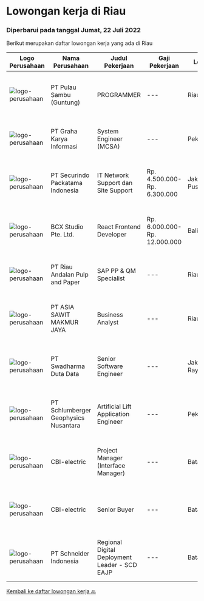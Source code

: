 
  # Lowongan kerja di Riau

  ### Diperbarui pada tanggal Jumat, 22 Juli 2022

  Berikut merupakan daftar lowongan kerja yang ada di Riau

  |Logo Perusahaan | Nama Perusahaan | Judul Pekerjaan | Gaji Pekerjaan | Lokasi | Deskripsi | Tanggal diunggah | Pranala |
  | -------------- | --------------- | --------------- | --------- | --------- | -------------- | ------- | ----------- |
  |![logo-perusahaan](https://image-service-cdn.seek.com.au/b4834b31e6fda38fbdb9fa2a1e32f1276de1d8be/ee4dce1061f3f616224767ad58cb2fc751b8d2dc)|PT Pulau Sambu (Guntung)|PROGRAMMER|---|Riau|Mengatur proses pengembangan software mulai dari konsep hingga pengiriman Menjaga dan meningkatkan pengerjaan software Mengatur siklus awal sampai...|Kamis, 21 Juli 2022|https://www.jobstreet.co.id/id/job/programmer-3952540?token=0~0ae9e939-054f-456d-a866-f9b653fa32d9&sectionRank=1&jobId=jobstreet-id-job-3952540|
|![logo-perusahaan](https://image-service-cdn.seek.com.au/c318dd0b699c6160d2411e7473745c289633be44/ee4dce1061f3f616224767ad58cb2fc751b8d2dc)|PT Graha Karya Informasi|System Engineer (MCSA)|---|Pekanbaru|1.      S1, Information Technology2.      Minimum age 25 years3.      Experienced at least 3 years4.      Able to work within a teamwork...|Selasa, 19 Juli 2022|https://www.jobstreet.co.id/id/job/system-engineer-mcsa-3942582?token=0~0ae9e939-054f-456d-a866-f9b653fa32d9&sectionRank=2&jobId=jobstreet-id-job-3942582|
|![logo-perusahaan](https://image-service-cdn.seek.com.au/54fe228d7d33dc3b6dc57f2cafea735c684846df/ee4dce1061f3f616224767ad58cb2fc751b8d2dc)|PT Securindo Packatama Indonesia|IT Network Support dan Site Support|Rp. 4.500.000-Rp. 6.300.000|Jakarta Pusat|Tugas Pekerjaan : Survey ke lokasi-lokasi utk kebutuhan jaringan kabel data dan komputerisasi Membuat, mengajukan topologi network dan kebutuhan...|Senin, 18 Juli 2022|https://www.jobstreet.co.id/id/job/it-network-support-dan-site-support-3959703?token=0~0ae9e939-054f-456d-a866-f9b653fa32d9&sectionRank=3&jobId=jobstreet-id-job-3959703|
|![logo-perusahaan](https://image-service-cdn.seek.com.au/21406f519358b8335deea1347e37dfc2ef150f79/ee4dce1061f3f616224767ad58cb2fc751b8d2dc)|BCX Studio Pte. Ltd.|React Frontend Developer|Rp. 6.000.000-Rp. 12.000.000|Bali|BCX Studio is a Singapore-based company, our mission is to build an enterprise-grade online commerce platform to empower SME to compete in the...|Rabu, 20 Juli 2022|https://www.jobstreet.co.id/id/job/react-frontend-developer-9761800/origin/sg?token=0~0ae9e939-054f-456d-a866-f9b653fa32d9&sectionRank=4&jobId=jobstreet-sg-job-9761800|
|![logo-perusahaan](https://image-service-cdn.seek.com.au/1cbc2bb2833016eb89f4c08435ee8e7db8e43f63/ee4dce1061f3f616224767ad58cb2fc751b8d2dc)|PT Riau Andalan Pulp and Paper|SAP PP & QM Specialist|---|Riau|Responsibilities: Part of the APRIL IT &amp; Digital team Provide expertise in SAP PP &amp; QM modules Experience in other SAP SD module will be an...|Selasa, 19 Juli 2022|https://www.jobstreet.co.id/id/job/sap-pp-qm-specialist-3962692?token=0~0ae9e939-054f-456d-a866-f9b653fa32d9&sectionRank=5&jobId=jobstreet-id-job-3962692|
|![logo-perusahaan](https://image-service-cdn.seek.com.au/8c9ad8ac1a3555ef79e89c100defac119719c63a/ee4dce1061f3f616224767ad58cb2fc751b8d2dc)|PT ASIA SAWIT MAKMUR JAYA|Business Analyst|---|Riau|Requirement :- Age Max 30 years- Minimum Bachelor Degree in any Majors- Fresh Graduated Welcome to apply- Good administration &amp; computer skills...|Kamis, 14 Juli 2022|https://www.jobstreet.co.id/id/job/business-analyst-3955962?token=0~0ae9e939-054f-456d-a866-f9b653fa32d9&sectionRank=6&jobId=jobstreet-id-job-3955962|
|![logo-perusahaan](https://image-service-cdn.seek.com.au/e55e3708620a7ff5e7da329d1725ee01ed113417/ee4dce1061f3f616224767ad58cb2fc751b8d2dc)|PT Swadharma Duta Data|Senior Software Engineer|---|Jakarta Raya|1.    Minimal 2 Tahun pengalaman sebagai programmer2.    Memahami konsep pengembangan aplikasi3.    Memahami konsep Microservices...|Sabtu, 09 Juli 2022|https://www.jobstreet.co.id/id/job/senior-software-engineer-3932205?token=0~0ae9e939-054f-456d-a866-f9b653fa32d9&sectionRank=7&jobId=jobstreet-id-job-3932205|
|![logo-perusahaan](https://image-service-cdn.seek.com.au/76b0e85d24c99628c9d1b02439fa68bac9137163/ee4dce1061f3f616224767ad58cb2fc751b8d2dc)|PT Schlumberger Geophysics Nusantara|Artificial Lift Application Engineer|---|Pekanbaru|Artificial Lift Application EngineerPekanbaru - IndonesiaJob Title: Artificial Lift Application EngineerLocation: PekanbaruJob Description:The...|Kamis, 21 Juli 2022|https://www.jobstreet.co.id/id/job/artificial-lift-application-engineer-1032401610?token=0~0ae9e939-054f-456d-a866-f9b653fa32d9&sectionRank=8&jobId=jobstreet-id-job-1032401610|
|![logo-perusahaan](https://i.ibb.co/sqvTCh9/112815900-stock-vector-no-image-available-icon-flat-vector.webp)|CBI-electric|Project Manager (Interface Manager)|---|Batam|Job Overview:Over-all responsibility is project execution of Project Manager (Interface manager) procedures activities.Key Tasks and Responsibilities:...|Kamis, 21 Juli 2022|https://www.jobstreet.co.id/id/job/project-manager-interface-manager-1032401616?token=0~0ae9e939-054f-456d-a866-f9b653fa32d9&sectionRank=9&jobId=jobstreet-id-job-1032401616|
|![logo-perusahaan](https://i.ibb.co/sqvTCh9/112815900-stock-vector-no-image-available-icon-flat-vector.webp)|CBI-electric|Senior Buyer|---|Batam|Job Overview:Over-all responsibility is project execution of Senior Buyer procedures activities.Key Tasks and Responsibilities: Procurement buyer...|Kamis, 21 Juli 2022|https://www.jobstreet.co.id/id/job/senior-buyer-1032256001?token=0~0ae9e939-054f-456d-a866-f9b653fa32d9&sectionRank=10&jobId=jobstreet-id-job-1032256001|
|![logo-perusahaan](https://image-service-cdn.seek.com.au/630e6f36eddf12aa2a9f090c449e02964b55a0a1/ee4dce1061f3f616224767ad58cb2fc751b8d2dc)|PT Schneider Indonesia|Regional Digital Deployment Leader - SCD EAJP|---|Batam|Regional Digital Deployment Leader - SCD EAJP-007UYPDo you dream of working in a company that is driven by a meaningful purpose? An inclusive company...|Kamis, 21 Juli 2022|https://www.jobstreet.co.id/id/job/regional-digital-deployment-leader-scd-eajp-1032202677?token=0~0ae9e939-054f-456d-a866-f9b653fa32d9&sectionRank=11&jobId=jobstreet-id-job-1032202677|


  [Kembali ke daftar lowongan kerja 🔙](../README.md#daftar-lowongan-kerja)
  